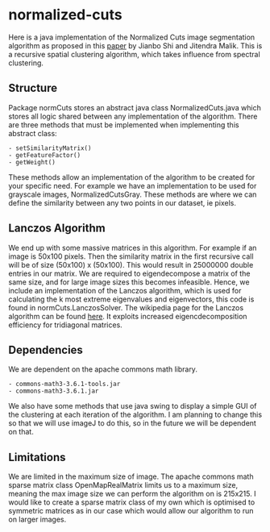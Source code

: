 # normalized-cuts

Here is a java implementation of the Normalized Cuts image segmentation algorithm as proposed in this [paper](https://people.eecs.berkeley.edu/~malik/papers/SM-ncut.pdf) by Jianbo Shi and Jitendra Malik. This is a recursive spatial clustering algorithm, which takes influence from spectral clustering.

## Structure

Package normCuts stores an abstract java class NormalizedCuts.java which stores all logic shared between any implementation of the algorithm. There are three methods that must be implemented when implementing this abstract class: 

	- setSimilarityMatrix()
	- getFeatureFactor()
	- getWeight()

These methods allow an implementation of the algorithm to be created for your specific need. For example we have an implementation to be used for grayscale images, NormalizedCutsGray. These methods are where we can define the similarity between any two points in our dataset, ie pixels.

## Lanczos Algorithm

We end up with some massive matrices in this algorithm. For example if an image is 50x100 pixels. Then the similarity matrix in the first recursive call will be of size (50x100) x (50x100). This would result in 25000000 double entries in our matrix. We are required to eigendecompose a matrix of the same size, and for large image sizes this becomes infeasible. Hence, we include an implementation of the Lanczos algorithm, which is used for calculating the k most extreme eigenvalues and eigenvectors, this code is found in normCuts.LanczosSolver. The wikipedia page for the Lanczos algorithm can be found [here](https://en.wikipedia.org/wiki/Lanczos_algorithm). It exploits increased eigencdecomposition efficiency for tridiagonal matrices.

## Dependencies

We are dependent on the apache commons math library. 

	- commons-math3-3.6.1-tools.jar
	- commons-math3-3.6.1.jar
	
We also have some methods that use java swing to display a simple GUI of the clustering at each iteration of the algorithm. I am planning to change this so that we will use imageJ to do this, so in the future we will be dependent on that.

## Limitations

We are limited in the maximum size of image. The apache commons math sparse matrix class OpenMapRealMatrix limits us to a maximum size, meaning the max image size we can perform the algorithm on is 215x215. I would like to create a sparse matrix class of my own which is optimised to symmetric matrices as in our case which would allow our algorithm to run on larger images. 

